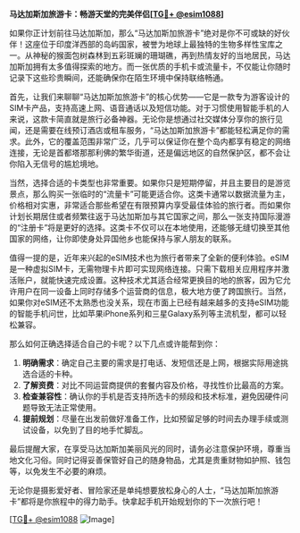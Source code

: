 **马达加斯加旅游卡：畅游天堂的完美伴侣[[TG💪+ @esim1088](https://t.me/s/esim1088)]**

如果你正计划前往马达加斯加，那么“马达加斯加旅游卡”绝对是你不可或缺的好伙伴！这座位于印度洋西部的岛屿国家，被誉为地球上最独特的生物多样性宝库之一。从神秘的猴面包树森林到五彩斑斓的珊瑚礁，再到热情友好的当地居民，马达加斯加拥有太多值得探索的地方。而一张优质的手机卡或流量卡，不仅能让你随时记录下这些珍贵瞬间，还能确保你在陌生环境中保持联络畅通。

首先，让我们来聊聊“马达加斯加旅游卡”的核心优势——它是一款专为游客设计的SIM卡产品，支持高速上网、语音通话以及短信功能。对于习惯使用智能手机的人来说，这款卡简直就是旅行必备神器。无论你是想通过社交媒体分享你的旅行见闻，还是需要在线预订酒店或租车服务，“马达加斯加旅游卡”都能轻松满足你的需求。此外，它的覆盖范围非常广泛，几乎可以保证你在整个岛内都享有稳定的网络连接，无论是首都塔那那利佛的繁华街道，还是偏远地区的自然保护区，都不会让你陷入无信号的尴尬境地。

当然，选择合适的卡类型也非常重要。如果你只是短期停留，并且主要目的是游览景点，那么购买一张临时的“流量卡”可能更适合你。这类卡通常以数据流量为主，价格相对实惠，非常适合那些希望在有限预算内享受最佳体验的旅行者。而如果你计划长期居住或者频繁往返于马达加斯加与其它国家之间，那么一张支持国际漫游的“注册卡”将是更好的选择。这类卡不仅可以在本地使用，还能够无缝切换至其他国家的网络，让你即使身处异国他乡也能保持与家人朋友的联系。

值得一提的是，近年来兴起的eSIM技术也为旅行者带来了全新的便利体验。eSIM是一种虚拟SIM卡，无需物理卡片即可实现网络连接。只需下载相关应用程序并激活账户，就能快速完成设置。这种技术尤其适合经常更换目的地的旅客，因为它允许用户在同一设备上同时存储多个运营商的信息，极大地方便了跨国旅行。当然，如果你对eSIM还不太熟悉也没关系，现在市面上已经有越来越多的支持eSIM功能的智能手机问世，比如苹果iPhone系列和三星Galaxy系列等主流机型，都可以轻松兼容。

那么如何正确选择适合自己的卡呢？以下几点或许能帮到你：

1. **明确需求**：确定自己主要的需求是打电话、发短信还是上网，根据实际用途挑选合适的卡种。
2. **了解资费**：对比不同运营商提供的套餐内容及价格，寻找性价比最高的方案。
3. **检查兼容性**：确认你的手机是否支持所选卡的频段和技术标准，避免因硬件问题导致无法正常使用。
4. **提前规划**：尽量在出发前做好准备工作，比如预留足够的时间去办理手续或测试设备，以免到了目的地手忙脚乱。

最后提醒大家，在享受马达加斯加美丽风光的同时，请务必注意保护环境，尊重当地文化习俗。同时记得妥善保管好自己的随身物品，尤其是贵重财物如护照、钱包等，以免发生不必要的麻烦。

无论你是摄影爱好者、冒险家还是单纯想要放松身心的人士，“马达加斯加旅游卡”都将是你旅程中的得力助手。快拿起手机开始规划你的下一次旅行吧！

[[TG💪+ @esim1088](https://t.me/s/esim1088) ![Image](https://i.postimg.cc/4NQfJmqS/Snipaste-2025-05-13-00-14-12.png)]